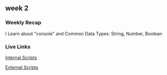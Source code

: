 ## week 2

### Weekly Recap
I Learn about "console" and Common Data Types: String, Number, Boolean

### Live Links
[Internal Scripts](https://solaiu.github.io/Github-new-class/2025/week-2/index.html)

[External Scripts](https://solaiu.github.io/Github-new-class/2025/week-2/page2.html)

